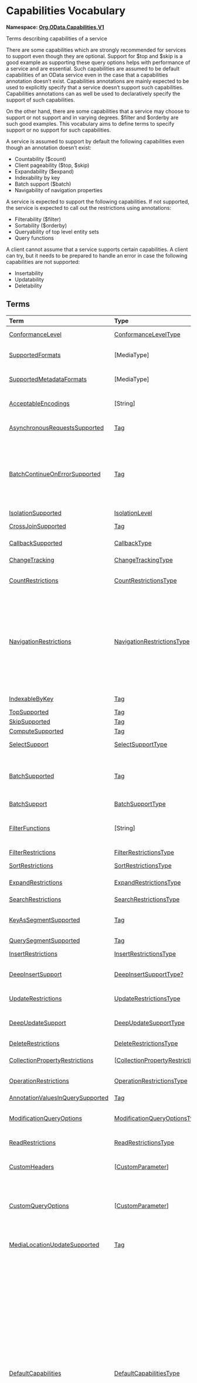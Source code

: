 # Capabilities Vocabulary
**Namespace: [Org.OData.Capabilities.V1](Org.OData.Capabilities.V1.xml)**

Terms describing capabilities of a service


There are some capabilities which are strongly recommended for services to support even
though they are optional. Support for $top and $skip is a good example as
supporting these query options helps with performance of a service and are essential. Such
capabilities are assumed to be default capabilities of an OData service even in
the case that a capabilities annotation doesn’t exist. Capabilities annotations are
mainly expected to be used to explicitly specify that a service doesn’t support such
capabilities. Capabilities annotations can as well be used to declaratively
specify the support of such capabilities.

On the other hand, there are some capabilities that a service may choose to support or
not support and in varying degrees. $filter and $orderby are such good examples.
This vocabulary aims to define terms to specify support or no support for such
capabilities.

A service is assumed to support by default the following capabilities even though an
annotation doesn’t exist:
- Countability ($count)
- Client pageability ($top, $skip)
- Expandability ($expand)
- Indexability by key
- Batch support ($batch)
- Navigability of navigation properties

A service is expected to support the following capabilities. If not supported, the
service is expected to call out the restrictions using annotations:
- Filterability ($filter)
- Sortability ($orderby)
- Queryability of top level entity sets
- Query functions

A client cannot assume that a service supports certain capabilities. A client can try, but
it needs to be prepared to handle an error in case the following capabilities are not
supported:
- Insertability
- Updatability
- Deletability
        


## Terms

Term|Type|Description
:---|:---|:----------
[ConformanceLevel](Org.OData.Capabilities.V1.xml#L115)|[ConformanceLevelType](#ConformanceLevelType)|<a name="ConformanceLevel"></a>The conformance level achieved by this service
[SupportedFormats](Org.OData.Capabilities.V1.xml#L132)|\[MediaType\]|<a name="SupportedFormats"></a>Media types of supported formats, including format parameters
[SupportedMetadataFormats](Org.OData.Capabilities.V1.xml#L137)|\[MediaType\]|<a name="SupportedMetadataFormats"></a>Media types of supported formats for $metadata, including format parameters
[AcceptableEncodings](Org.OData.Capabilities.V1.xml#L142)|\[String\]|<a name="AcceptableEncodings"></a>List of acceptable compression methods for ($batch) requests, e.g. gzip
[AsynchronousRequestsSupported](Org.OData.Capabilities.V1.xml#L148)|[Tag](Org.OData.Core.V1.md#Tag)|<a name="AsynchronousRequestsSupported"></a>Service supports the asynchronous request preference
[BatchContinueOnErrorSupported](Org.OData.Capabilities.V1.xml#L152)|[Tag](Org.OData.Core.V1.md#Tag)|<a name="BatchContinueOnErrorSupported"></a>Service supports the continue on error preference. Supports $batch requests. Services that apply the BatchContinueOnErrorSupported term should also specify the ContinueOnErrorSupported property from the BatchSupport term.
[IsolationSupported](Org.OData.Capabilities.V1.xml#L156)|[IsolationLevel](#IsolationLevel)|<a name="IsolationSupported"></a>Supported odata.isolation levels
[CrossJoinSupported](Org.OData.Capabilities.V1.xml#L165)|[Tag](Org.OData.Core.V1.md#Tag)|<a name="CrossJoinSupported"></a>Supports cross joins for the entity sets in this container
[CallbackSupported](Org.OData.Capabilities.V1.xml#L169)|[CallbackType](#CallbackType)|<a name="CallbackSupported"></a>Supports callbacks for the specified protocols
[ChangeTracking](Org.OData.Capabilities.V1.xml#L191)|[ChangeTrackingType](#ChangeTrackingType)|<a name="ChangeTracking"></a>Change tracking capabilities of this service or entity set
[CountRestrictions](Org.OData.Capabilities.V1.xml#L212)|[CountRestrictionsType](#CountRestrictionsType)|<a name="CountRestrictions"></a>Restrictions on /$count path suffix and $count=true system query option
[NavigationRestrictions](Org.OData.Capabilities.V1.xml#L230)|[NavigationRestrictionsType](#NavigationRestrictionsType)|<a name="NavigationRestrictions"></a>Restrictions on navigating properties according to OData URL conventions<br>Restrictions specified on an entity set are valid whether the request is directly to the entity set or through a navigation property bound to that entity set. Services can specify a different set of restrictions specific to a path, in which case the more specific restrictions take precedence.
[IndexableByKey](Org.OData.Capabilities.V1.xml#L321)|[Tag](Org.OData.Core.V1.md#Tag)|<a name="IndexableByKey"></a>Supports key values according to OData URL conventions
[TopSupported](Org.OData.Capabilities.V1.xml#L326)|[Tag](Org.OData.Core.V1.md#Tag)|<a name="TopSupported"></a>Supports $top
[SkipSupported](Org.OData.Capabilities.V1.xml#L331)|[Tag](Org.OData.Core.V1.md#Tag)|<a name="SkipSupported"></a>Supports $skip
[ComputeSupported](Org.OData.Capabilities.V1.xml#L336)|[Tag](Org.OData.Core.V1.md#Tag)|<a name="ComputeSupported"></a>Supports $compute
[SelectSupport](Org.OData.Capabilities.V1.xml#L341)|[SelectSupportType](#SelectSupportType)|<a name="SelectSupport"></a>Support for $select and nested query options within $select
[BatchSupported](Org.OData.Capabilities.V1.xml#L378)|[Tag](Org.OData.Core.V1.md#Tag)|<a name="BatchSupported"></a>Supports $batch requests. Services that apply the BatchSupported term should also apply the more comprehensive BatchSupport term.
[BatchSupport](Org.OData.Capabilities.V1.xml#L382)|[BatchSupportType](#BatchSupportType)|<a name="BatchSupport"></a>Batch Support for the service
[FilterFunctions](Org.OData.Capabilities.V1.xml#L428)|\[String\]|<a name="FilterFunctions"></a>List of functions and operators supported in filter expressions<br>If not specified, null, or empty, all functions and operators may be attempted.
[FilterRestrictions](Org.OData.Capabilities.V1.xml#L434)|[FilterRestrictionsType](#FilterRestrictionsType)|<a name="FilterRestrictions"></a>Restrictions on filter expressions
[SortRestrictions](Org.OData.Capabilities.V1.xml#L509)|[SortRestrictionsType](#SortRestrictionsType)|<a name="SortRestrictions"></a>Restrictions on orderby expressions
[ExpandRestrictions](Org.OData.Capabilities.V1.xml#L535)|[ExpandRestrictionsType](#ExpandRestrictionsType)|<a name="ExpandRestrictions"></a>Restrictions on expand expressions
[SearchRestrictions](Org.OData.Capabilities.V1.xml#L565)|[SearchRestrictionsType](#SearchRestrictionsType)|<a name="SearchRestrictions"></a>Restrictions on search expressions
[KeyAsSegmentSupported](Org.OData.Capabilities.V1.xml#L611)|[Tag](Org.OData.Core.V1.md#Tag)|<a name="KeyAsSegmentSupported"></a>Supports [key-as-segment convention](http://docs.oasis-open.org/odata/odata/v4.01/odata-v4.01-part2-url-conventions.html#sec_KeyasSegmentConvention) for addressing entities within a collection
[QuerySegmentSupported](Org.OData.Capabilities.V1.xml#L615)|[Tag](Org.OData.Core.V1.md#Tag)|<a name="QuerySegmentSupported"></a>Supports [passing query options in the request body](http://docs.oasis-open.org/odata/odata/v4.01/odata-v4.01-part2-url-conventions.html#sec_PassingQueryOptionsintheRequestBody)
[InsertRestrictions](Org.OData.Capabilities.V1.xml#L621)|[InsertRestrictionsType](#InsertRestrictionsType)|<a name="InsertRestrictions"></a>Restrictions on insert operations
[DeepInsertSupport](Org.OData.Capabilities.V1.xml#L700)|[DeepInsertSupportType?](#DeepInsertSupportType)|<a name="DeepInsertSupport"></a>Deep Insert Support of the annotated resource (the whole service, an entity set, or a collection-valued resource)
[UpdateRestrictions](Org.OData.Capabilities.V1.xml#L713)|[UpdateRestrictionsType](#UpdateRestrictionsType)|<a name="UpdateRestrictions"></a>Restrictions on update operations
[DeepUpdateSupport](Org.OData.Capabilities.V1.xml#L799)|[DeepUpdateSupportType](#DeepUpdateSupportType)|<a name="DeepUpdateSupport"></a>Deep Update Support of the annotated resource (the whole service, an entity set, or a collection-valued resource)
[DeleteRestrictions](Org.OData.Capabilities.V1.xml#L812)|[DeleteRestrictionsType](#DeleteRestrictionsType)|<a name="DeleteRestrictions"></a>Restrictions on delete operations
[CollectionPropertyRestrictions](Org.OData.Capabilities.V1.xml#L856)|\[[CollectionPropertyRestrictionsType](#CollectionPropertyRestrictionsType)\]|<a name="CollectionPropertyRestrictions"></a>Describes restrictions on operations applied to collection-valued structural properties
[OperationRestrictions](Org.OData.Capabilities.V1.xml#L897)|[OperationRestrictionsType](#OperationRestrictionsType)|<a name="OperationRestrictions"></a>Restrictions for function or action operation
[AnnotationValuesInQuerySupported](Org.OData.Capabilities.V1.xml#L917)|[Tag](Org.OData.Core.V1.md#Tag)|<a name="AnnotationValuesInQuerySupported"></a>Supports annotation values within system query options
[ModificationQueryOptions](Org.OData.Capabilities.V1.xml#L921)|[ModificationQueryOptionsType](#ModificationQueryOptionsType)|<a name="ModificationQueryOptions"></a>Support for query options with modification requests (insert, update, action invocation)
[ReadRestrictions](Org.OData.Capabilities.V1.xml#L945)|[ReadRestrictionsType](#ReadRestrictionsType)|<a name="ReadRestrictions"></a>Restrictions for retrieving a collection of entities, retrieving a singleton instance.
[CustomHeaders](Org.OData.Capabilities.V1.xml#L987)|\[[CustomParameter](#CustomParameter)\]|<a name="CustomHeaders"></a>Custom headers that are supported/required for the annotated resource ([Example](Org.OData.Capabilities.V1.xml#L989))
[CustomQueryOptions](Org.OData.Capabilities.V1.xml#L1013)|\[[CustomParameter](#CustomParameter)\]|<a name="CustomQueryOptions"></a>Custom query options that are supported/required for the annotated resource ([Example](Org.OData.Capabilities.V1.xml#L1016))<br>If the entity container is annotated, the query option is supported/required by all resources in that container.
[MediaLocationUpdateSupported](Org.OData.Capabilities.V1.xml#L1065)|[Tag](Org.OData.Core.V1.md#Tag)|<a name="MediaLocationUpdateSupported"></a>Stream property or media stream supports update of its media edit URL and/or media read URL
[DefaultCapabilities](Org.OData.Capabilities.V1.xml#L1070)|[DefaultCapabilitiesType](#DefaultCapabilitiesType)|<a name="DefaultCapabilities"></a>Default capability settings for all collection-valued resources in the container<br><p>Annotating a specific capability term, which is included as property in <code>DefaultCapabilitiesType</code>, for a specific collection-valued resource overrides the default capability with the specified properties using PATCH semantics:</p> <ul> <li>Primitive or collection-valued properties specified in the specific capability term replace the corresponding properties specified in <code>DefaultCapabilities</code></li> <li>Complex-valued properties specified in the specific capability term override the corresponding properties specified in <code>DefaultCapabilities</code> using PATCH semantics recursively</li> <li>Properties specified neither in the specific term nor in <code>DefaultCapabilities</code> have their default value</li> </ul> 

<a name="ConformanceLevelType"></a>
## [ConformanceLevelType](Org.OData.Capabilities.V1.xml#L118)


Member|Value|Description
:-----|----:|:----------
[Minimal](Org.OData.Capabilities.V1.xml#L119)|0|Minimal conformance level
[Intermediate](Org.OData.Capabilities.V1.xml#L122)|1|Intermediate conformance level
[Advanced](Org.OData.Capabilities.V1.xml#L125)|2|Advanced conformance level

<a name="IsolationLevel"></a>
## [IsolationLevel](Org.OData.Capabilities.V1.xml#L159)


Flag Member|Value|Description
:-----|----:|:----------
[Snapshot](Org.OData.Capabilities.V1.xml#L160)|1|All data returned for a request, including multiple requests within a batch or results retrieved across multiple pages, will be consistent as of a single point in time

<a name="CallbackType"></a>
## [CallbackType](Org.OData.Capabilities.V1.xml#L172)
A non-empty collection lists the full set of supported protocols. A empty collection means 'only HTTP is supported'

Property|Type|Description
:-------|:---|:----------
[CallbackProtocols](Org.OData.Capabilities.V1.xml#L173)|\[[CallbackProtocol](#CallbackProtocol)\]|List of supported callback protocols, e.g. `http` or `wss`

<a name="CallbackProtocol"></a>
## [CallbackProtocol](Org.OData.Capabilities.V1.xml#L178)


Property|Type|Description
:-------|:---|:----------
[Id](Org.OData.Capabilities.V1.xml#L179)|String?|Protocol Identifier
[UrlTemplate](Org.OData.Capabilities.V1.xml#L182)|String?|URL Template including parameters. Parameters are enclosed in curly braces {} as defined in RFC6570
[DocumentationUrl](Org.OData.Capabilities.V1.xml#L185)|URL?|Human readable description of the meaning of the URL Template parameters

<a name="ChangeTrackingBase"></a>
## [ChangeTrackingBase](Org.OData.Capabilities.V1.xml#L194)


**Derived Types:**
- [ChangeTrackingType](#ChangeTrackingType)

Property|Type|Description
:-------|:---|:----------
[Supported](Org.OData.Capabilities.V1.xml#L195)|Boolean|odata.track-changes preference is supported

<a name="ChangeTrackingType"></a>
## [ChangeTrackingType](Org.OData.Capabilities.V1.xml#L199): [ChangeTrackingBase](#ChangeTrackingBase)


Property|Type|Description
:-------|:---|:----------
[*Supported*](Org.OData.Capabilities.V1.xml#L195)|Boolean|odata.track-changes preference is supported
[FilterableProperties](Org.OData.Capabilities.V1.xml#L200)|\[PropertyPath\]|Change tracking supports filters on these properties<br>If no properties are specified or FilterableProperties is omitted, clients cannot assume support for filtering on any properties in combination with change tracking.
[ExpandableProperties](Org.OData.Capabilities.V1.xml#L204)|\[NavigationPropertyPath\]|Change tracking supports these properties expanded<br>If no properties are specified or ExpandableProperties is omitted, clients cannot assume support for expanding any properties in combination with change tracking.

<a name="CountRestrictionsBase"></a>
## [CountRestrictionsBase](Org.OData.Capabilities.V1.xml#L216)


**Derived Types:**
- [CountRestrictionsType](#CountRestrictionsType)

Property|Type|Description
:-------|:---|:----------
[Countable](Org.OData.Capabilities.V1.xml#L217)|Boolean|Instances can be counted in requests targeting a collection

<a name="CountRestrictionsType"></a>
## [CountRestrictionsType](Org.OData.Capabilities.V1.xml#L221): [CountRestrictionsBase](#CountRestrictionsBase)


Property|Type|Description
:-------|:---|:----------
[*Countable*](Org.OData.Capabilities.V1.xml#L217)|Boolean|Instances can be counted in requests targeting a collection
[NonCountableProperties](Org.OData.Capabilities.V1.xml#L222)|\[PropertyPath\]|Members of these collection properties cannot be counted
[NonCountableNavigationProperties](Org.OData.Capabilities.V1.xml#L225)|\[NavigationPropertyPath\]|Members of these navigation properties cannot be counted

<a name="NavigationRestrictionsType"></a>
## [NavigationRestrictionsType](Org.OData.Capabilities.V1.xml#L235)


Property|Type|Description
:-------|:---|:----------
[Navigability](Org.OData.Capabilities.V1.xml#L236)|[NavigationType?](#NavigationType)|Default navigability for all navigation properties of the annotation target. Individual navigation properties can override this value via `RestrictedProperties/Navigability`.
[RestrictedProperties](Org.OData.Capabilities.V1.xml#L239)|\[[NavigationPropertyRestriction](#NavigationPropertyRestriction)\]|List of navigation properties with restrictions

<a name="NavigationPropertyRestriction"></a>
## [NavigationPropertyRestriction](Org.OData.Capabilities.V1.xml#L243)


Using a property of `NavigationPropertyRestriction` in a [`NavigationRestrictions`](#NavigationRestrictions) annotation
          is discouraged in favor of using an annotation with the corresponding term from this vocabulary and a target path starting with a container and ending in the `NavigationProperty`,
          unless the favored alternative is impossible because a dynamic expression requires an instance path whose evaluation
          starts at the target of the `NavigationRestrictions` annotation. See [this example](../examples/Org.OData.Capabilities.V1.capabilities.md).

Property|Type|Description
:-------|:---|:----------
[NavigationProperty](Org.OData.Capabilities.V1.xml#L250)|NavigationPropertyPath|Navigation properties can be navigated<br>The target path of a [`NavigationRestrictions`](#NavigationRestrictions) annotation followed by this navigation property path addresses the resource to which the other properties of `NavigationPropertyRestriction` apply. Instance paths that occur in dynamic expressions are evaluated starting at the boundary between both paths, which must therefore be chosen accordingly.
[Navigability](Org.OData.Capabilities.V1.xml#L259)|[NavigationType?](#NavigationType)|Supported navigability of this navigation property
[FilterFunctions](Org.OData.Capabilities.V1.xml#L262)|\[String\]|List of functions and operators supported in filter expressions<br>If not specified, null, or empty, all functions and operators may be attempted.
[FilterRestrictions](Org.OData.Capabilities.V1.xml#L266)|[FilterRestrictionsType?](#FilterRestrictionsType)|Restrictions on filter expressions
[SearchRestrictions](Org.OData.Capabilities.V1.xml#L269)|[SearchRestrictionsType?](#SearchRestrictionsType)|Restrictions on search expressions
[SortRestrictions](Org.OData.Capabilities.V1.xml#L272)|[SortRestrictionsType?](#SortRestrictionsType)|Restrictions on orderby expressions
[TopSupported](Org.OData.Capabilities.V1.xml#L275)|Boolean|Supports $top
[SkipSupported](Org.OData.Capabilities.V1.xml#L278)|Boolean|Supports $skip
[SelectSupport](Org.OData.Capabilities.V1.xml#L281)|[SelectSupportType?](#SelectSupportType)|Support for $select
[IndexableByKey](Org.OData.Capabilities.V1.xml#L284)|Boolean|Supports key values according to OData URL conventions
[InsertRestrictions](Org.OData.Capabilities.V1.xml#L287)|[InsertRestrictionsType?](#InsertRestrictionsType)|Restrictions on insert operations
[DeepInsertSupport](Org.OData.Capabilities.V1.xml#L290)|[DeepInsertSupportType?](#DeepInsertSupportType)|Deep Insert Support of the annotated resource (the whole service, an entity set, or a collection-valued resource)
[UpdateRestrictions](Org.OData.Capabilities.V1.xml#L293)|[UpdateRestrictionsType?](#UpdateRestrictionsType)|Restrictions on update operations
[DeepUpdateSupport](Org.OData.Capabilities.V1.xml#L296)|[DeepUpdateSupportType?](#DeepUpdateSupportType)|Deep Update Support of the annotated resource (the whole service, an entity set, or a collection-valued resource)
[DeleteRestrictions](Org.OData.Capabilities.V1.xml#L299)|[DeleteRestrictionsType?](#DeleteRestrictionsType)|Restrictions on delete operations
[OptimisticConcurrencyControl](Org.OData.Capabilities.V1.xml#L302)|Boolean|Data modification (including insert) along this navigation property requires the use of ETags
[ReadRestrictions](Org.OData.Capabilities.V1.xml#L305)|[ReadRestrictionsType?](#ReadRestrictionsType)|Restrictions for retrieving entities

<a name="NavigationType"></a>
## [NavigationType](Org.OData.Capabilities.V1.xml#L309)


Member|Value|Description
:-----|----:|:----------
[Recursive](Org.OData.Capabilities.V1.xml#L310)|0|Navigation properties can be recursively navigated
[Single](Org.OData.Capabilities.V1.xml#L313)|1|Navigation properties can be navigated to a single level
[None](Org.OData.Capabilities.V1.xml#L316)|2|Navigation properties are not navigable

<a name="SelectSupportType"></a>
## [SelectSupportType](Org.OData.Capabilities.V1.xml#L345)


Property|Type|Description
:-------|:---|:----------
[Supported](Org.OData.Capabilities.V1.xml#L346)|Boolean|Supports $select
[InstanceAnnotationsSupported](Org.OData.Capabilities.V1.xml#L349)|Boolean|Supports instance annotations in $select list
[Expandable](Org.OData.Capabilities.V1.xml#L352)|Boolean|$expand within $select is supported
[Filterable](Org.OData.Capabilities.V1.xml#L355)|Boolean|$filter within $select is supported
[Searchable](Org.OData.Capabilities.V1.xml#L358)|Boolean|$search within $select is supported
[TopSupported](Org.OData.Capabilities.V1.xml#L361)|Boolean|$top within $select is supported
[SkipSupported](Org.OData.Capabilities.V1.xml#L364)|Boolean|$skip within $select is supported
[ComputeSupported](Org.OData.Capabilities.V1.xml#L367)|Boolean|$compute within $select is supported
[Countable](Org.OData.Capabilities.V1.xml#L370)|Boolean|$count within $select is supported
[Sortable](Org.OData.Capabilities.V1.xml#L373)|Boolean|$orderby within $select is supported

<a name="BatchSupportType"></a>
## [BatchSupportType](Org.OData.Capabilities.V1.xml#L385)


Property|Type|Description
:-------|:---|:----------
[Supported](Org.OData.Capabilities.V1.xml#L392)|Boolean|Service supports requests to $batch
[ContinueOnErrorSupported](Org.OData.Capabilities.V1.xml#L395)|Boolean|Service supports the continue on error preference
[ReferencesInRequestBodiesSupported](Org.OData.Capabilities.V1.xml#L398)|Boolean|Service supports Content-ID referencing in request bodies
[ReferencesAcrossChangeSetsSupported](Org.OData.Capabilities.V1.xml#L401)|Boolean|Service supports Content-ID referencing across change sets
[EtagReferencesSupported](Org.OData.Capabilities.V1.xml#L404)|Boolean|Service supports referencing Etags from previous requests
[RequestDependencyConditionsSupported](Org.OData.Capabilities.V1.xml#L407)|Boolean|Service supports the `if` member in JSON batch requests
[SupportedFormats](Org.OData.Capabilities.V1.xml#L410)|\[MediaType\]|Media types of supported formats for $batch<dl>Allowed values:<dt>[multipart/mixed](Org.OData.Capabilities.V1.xml#L415)<dd>[Multipart Batch Format](http://docs.oasis-open.org/odata/odata/v4.01/cs01/part1-protocol/odata-v4.01-cs01-part1-protocol.html#sec_MultipartBatchFormat)<dt>[application/json](Org.OData.Capabilities.V1.xml#L419)<dd>[JSON Batch Format](http://docs.oasis-open.org/odata/odata-json-format/v4.01/cs01/odata-json-format-v4.01-cs01.html#sec_BatchRequestsandResponses)</dl>

**Applicable Annotation Terms:**

- [Description](Org.OData.Core.V1.md#Description)
- [LongDescription](Org.OData.Core.V1.md#LongDescription)

<a name="FilterRestrictionsBase"></a>
## [FilterRestrictionsBase](Org.OData.Capabilities.V1.xml#L438)


**Derived Types:**
- [FilterRestrictionsType](#FilterRestrictionsType)

Property|Type|Description
:-------|:---|:----------
[Filterable](Org.OData.Capabilities.V1.xml#L444)|Boolean|$filter is supported
[RequiresFilter](Org.OData.Capabilities.V1.xml#L447)|Boolean|$filter is required
[MaxLevels](Org.OData.Capabilities.V1.xml#L450)|Int32|The maximum number of levels (including recursion) that can be traversed in a filter expression. A value of -1 indicates there is no restriction.

**Applicable Annotation Terms:**

- [Description](Org.OData.Core.V1.md#Description)

<a name="FilterRestrictionsType"></a>
## [FilterRestrictionsType](Org.OData.Capabilities.V1.xml#L454): [FilterRestrictionsBase](#FilterRestrictionsBase)


Property|Type|Description
:-------|:---|:----------
[*Filterable*](Org.OData.Capabilities.V1.xml#L444)|Boolean|$filter is supported
[*RequiresFilter*](Org.OData.Capabilities.V1.xml#L447)|Boolean|$filter is required
[*MaxLevels*](Org.OData.Capabilities.V1.xml#L450)|Int32|The maximum number of levels (including recursion) that can be traversed in a filter expression. A value of -1 indicates there is no restriction.
[RequiredProperties](Org.OData.Capabilities.V1.xml#L455)|\[PropertyPath\]|These properties must be specified in the $filter clause (properties of derived types are not allowed here)
[NonFilterableProperties](Org.OData.Capabilities.V1.xml#L458)|\[PropertyPath\]|These structural properties cannot be used in filter expressions
[FilterExpressionRestrictions](Org.OData.Capabilities.V1.xml#L461)|\[[FilterExpressionRestrictionType](#FilterExpressionRestrictionType)\]|These properties only allow a subset of filter expressions. A valid filter expression for a single property can be enclosed in parentheses and combined by `and` with valid expressions for other properties.

**Applicable Annotation Terms:**

- [Description](Org.OData.Core.V1.md#Description)

<a name="FilterExpressionRestrictionType"></a>
## [FilterExpressionRestrictionType](Org.OData.Capabilities.V1.xml#L465)


Property|Type|Description
:-------|:---|:----------
[Property](Org.OData.Capabilities.V1.xml#L466)|PropertyPath?|Path to the restricted property
[AllowedExpressions](Org.OData.Capabilities.V1.xml#L469)|[FilterExpressionType?](#FilterExpressionType)|Allowed subset of expressions

<a name="FilterExpressionType"></a>
## [FilterExpressionType](Org.OData.Capabilities.V1.xml#L473)
**Type:** String



Allowed Value|Description
:------------|:----------
[SingleValue](Org.OData.Capabilities.V1.xml#L476)|Property can be used in a single `eq` clause
[MultiValue](Org.OData.Capabilities.V1.xml#L480)|Property can be used in multiple `eq` and `in` clauses, combined by `or` (which is logically equivalent to a single `in` clause)
[SingleRange](Org.OData.Capabilities.V1.xml#L484)|Property can be used in at most one `ge` and/or one `le` clause, separated by `and`
[MultiRange](Org.OData.Capabilities.V1.xml#L488)|Property can be compared to a union of one or more closed, half-open, or open intervals<br>The filter expression for this property consists of one or more interval expressions combined by `or`. A single interval expression is either a single comparison of the property and a literal value with `eq`, `le`, `lt`, `ge`, or `gt`, or pair of boundaries combined by `and` and enclosed in parentheses. The lower boundary is either `ge` or `gt`, the upper boundary either `le` or `lt`.
[SearchExpression](Org.OData.Capabilities.V1.xml#L493)|String property can be used as first operand in `startswith`, `endswith`, and `contains` clauses
[MultiValueOrSearchExpression](Org.OData.Capabilities.V1.xml#L497)|String property can be used like in `MultiValue` and like in `SearchExpression`, combined with `or`
[MultiRangeOrSearchExpression](Org.OData.Capabilities.V1.xml#L501)|String property can be used like in `MultiRange` and like in `SearchExpression`, combined with `or`

<a name="SortRestrictionsBase"></a>
## [SortRestrictionsBase](Org.OData.Capabilities.V1.xml#L513)


**Derived Types:**
- [SortRestrictionsType](#SortRestrictionsType)

Property|Type|Description
:-------|:---|:----------
[Sortable](Org.OData.Capabilities.V1.xml#L519)|Boolean|$orderby is supported

**Applicable Annotation Terms:**

- [Description](Org.OData.Core.V1.md#Description)

<a name="SortRestrictionsType"></a>
## [SortRestrictionsType](Org.OData.Capabilities.V1.xml#L523): [SortRestrictionsBase](#SortRestrictionsBase)


Property|Type|Description
:-------|:---|:----------
[*Sortable*](Org.OData.Capabilities.V1.xml#L519)|Boolean|$orderby is supported
[AscendingOnlyProperties](Org.OData.Capabilities.V1.xml#L524)|\[PropertyPath\]|These properties can only be used for sorting in Ascending order
[DescendingOnlyProperties](Org.OData.Capabilities.V1.xml#L527)|\[PropertyPath\]|These properties can only be used for sorting in Descending order
[NonSortableProperties](Org.OData.Capabilities.V1.xml#L530)|\[PropertyPath\]|These structural properties cannot be used in orderby expressions

**Applicable Annotation Terms:**

- [Description](Org.OData.Core.V1.md#Description)

<a name="ExpandRestrictionsBase"></a>
## [ExpandRestrictionsBase](Org.OData.Capabilities.V1.xml#L539)


**Derived Types:**
- [ExpandRestrictionsType](#ExpandRestrictionsType)

Property|Type|Description
:-------|:---|:----------
[Expandable](Org.OData.Capabilities.V1.xml#L545)|Boolean|$expand is supported
[StreamsExpandable](Org.OData.Capabilities.V1.xml#L548)|Boolean|$expand is supported for stream properties and media streams
[MaxLevels](Org.OData.Capabilities.V1.xml#L551)|Int32|The maximum number of levels that can be expanded in a expand expression. A value of -1 indicates there is no restriction.

**Applicable Annotation Terms:**

- [Description](Org.OData.Core.V1.md#Description)

<a name="ExpandRestrictionsType"></a>
## [ExpandRestrictionsType](Org.OData.Capabilities.V1.xml#L555): [ExpandRestrictionsBase](#ExpandRestrictionsBase)


Property|Type|Description
:-------|:---|:----------
[*Expandable*](Org.OData.Capabilities.V1.xml#L545)|Boolean|$expand is supported
[*StreamsExpandable*](Org.OData.Capabilities.V1.xml#L548)|Boolean|$expand is supported for stream properties and media streams
[*MaxLevels*](Org.OData.Capabilities.V1.xml#L551)|Int32|The maximum number of levels that can be expanded in a expand expression. A value of -1 indicates there is no restriction.
[NonExpandableProperties](Org.OData.Capabilities.V1.xml#L556)|\[NavigationPropertyPath\]|These properties cannot be used in expand expressions
[NonExpandableStreamProperties](Org.OData.Capabilities.V1.xml#L559)|\[PropertyPath\]|These stream properties cannot be used in expand expressions

**Applicable Annotation Terms:**

- [Description](Org.OData.Core.V1.md#Description)

<a name="SearchRestrictionsType"></a>
## [SearchRestrictionsType](Org.OData.Capabilities.V1.xml#L569)


Property|Type|Description
:-------|:---|:----------
[Searchable](Org.OData.Capabilities.V1.xml#L575)|Boolean|$search is supported
[UnsupportedExpressions](Org.OData.Capabilities.V1.xml#L578)|[SearchExpressions](#SearchExpressions)|Expressions not supported in $search as specified by the standard syntax [OData-URL, section 5.1.8.1](https://docs.oasis-open.org/odata/odata/v4.02/odata-v4.02-part2-url-conventions.html#SearchExpressions)<br>An unsupported expression may be treated as a term to be matched even if the standard syntax treats it as a keyword.
[SearchSyntax](Org.OData.Capabilities.V1.xml#L585)|URL?|URL of the $search syntax supported by the service (null means the standard syntax [OData-URL, section 5.1.8.1](https://docs.oasis-open.org/odata/odata/v4.02/odata-v4.02-part2-url-conventions.html#SearchExpressions))

**Applicable Annotation Terms:**

- [Description](Org.OData.Core.V1.md#Description)

<a name="SearchExpressions"></a>
## [SearchExpressions](Org.OData.Capabilities.V1.xml#L590)


Flag Member|Value|Description
:-----|----:|:----------
[none](Org.OData.Capabilities.V1.xml#L591)|0|No unsupported expressions
[AND](Org.OData.Capabilities.V1.xml#L594)|1|Multiple search terms, optionally separated by `AND`
[OR](Org.OData.Capabilities.V1.xml#L597)|2|Multiple search terms separated by `OR`
[NOT](Org.OData.Capabilities.V1.xml#L600)|4|Search terms preceded by `NOT`
[phrase](Org.OData.Capabilities.V1.xml#L603)|8|Search phrases enclosed in double quotes
[group](Org.OData.Capabilities.V1.xml#L606)|16|Precedence grouping of search expressions with parentheses

<a name="InsertRestrictionsBase"></a>
## [InsertRestrictionsBase](Org.OData.Capabilities.V1.xml#L625)


**Derived Types:**
- [InsertRestrictionsType](#InsertRestrictionsType)

Property|Type|Description
:-------|:---|:----------
[Insertable](Org.OData.Capabilities.V1.xml#L626)|Boolean|Entities can be inserted
[MaxLevels](Org.OData.Capabilities.V1.xml#L629)|Int32|The maximum number of navigation properties that can be traversed when addressing the collection to insert into. A value of -1 indicates there is no restriction.
[TypecastSegmentSupported](Org.OData.Capabilities.V1.xml#L632)|Boolean|Entities of a specific derived type can be created by specifying a type-cast segment
[QueryOptions](Org.OData.Capabilities.V1.xml#L635)|[ModificationQueryOptionsType?](#ModificationQueryOptionsType)|Support for query options with insert requests
[CustomHeaders](Org.OData.Capabilities.V1.xml#L638)|\[[CustomParameter](#CustomParameter)\]|Supported or required custom headers
[CustomQueryOptions](Org.OData.Capabilities.V1.xml#L641)|\[[CustomParameter](#CustomParameter)\]|Supported or required custom query options
[Description](Org.OData.Capabilities.V1.xml#L644)|String?|A brief description of the request
[LongDescription](Org.OData.Capabilities.V1.xml#L648)|String?|A long description of the request
[ErrorResponses](Org.OData.Capabilities.V1.xml#L652)|\[[HttpResponse](#HttpResponse)\]|Possible error responses returned by the request.

<a name="InsertRestrictionsType"></a>
## [InsertRestrictionsType](Org.OData.Capabilities.V1.xml#L656): [InsertRestrictionsBase](#InsertRestrictionsBase)


Property|Type|Description
:-------|:---|:----------
[*Insertable*](Org.OData.Capabilities.V1.xml#L626)|Boolean|Entities can be inserted
[*MaxLevels*](Org.OData.Capabilities.V1.xml#L629)|Int32|The maximum number of navigation properties that can be traversed when addressing the collection to insert into. A value of -1 indicates there is no restriction.
[*TypecastSegmentSupported*](Org.OData.Capabilities.V1.xml#L632)|Boolean|Entities of a specific derived type can be created by specifying a type-cast segment
[*QueryOptions*](Org.OData.Capabilities.V1.xml#L635)|[ModificationQueryOptionsType?](#ModificationQueryOptionsType)|Support for query options with insert requests
[*CustomHeaders*](Org.OData.Capabilities.V1.xml#L638)|\[[CustomParameter](#CustomParameter)\]|Supported or required custom headers
[*CustomQueryOptions*](Org.OData.Capabilities.V1.xml#L641)|\[[CustomParameter](#CustomParameter)\]|Supported or required custom query options
[*Description*](Org.OData.Capabilities.V1.xml#L644)|String?|A brief description of the request
[*LongDescription*](Org.OData.Capabilities.V1.xml#L648)|String?|A long description of the request
[*ErrorResponses*](Org.OData.Capabilities.V1.xml#L652)|\[[HttpResponse](#HttpResponse)\]|Possible error responses returned by the request.
[NonInsertableProperties](Org.OData.Capabilities.V1.xml#L657)|\[PropertyPath\]|These structural properties cannot be specified on insert
[NonInsertableNavigationProperties](Org.OData.Capabilities.V1.xml#L660)|\[NavigationPropertyPath\]|These navigation properties do not allow deep inserts
[RequiredProperties](Org.OData.Capabilities.V1.xml#L663)|\[PropertyPath\]|These structural properties must be specified on insert
[Permissions](Org.OData.Capabilities.V1.xml#L666)|\[[PermissionType?](#PermissionType)\]|Required permissions. One of the specified sets of scopes is required to perform the insert.

<a name="PermissionType"></a>
## [PermissionType](Org.OData.Capabilities.V1.xml#L671)


Property|Type|Description
:-------|:---|:----------
[SchemeName](Org.OData.Capabilities.V1.xml#L672)|[SchemeName](Org.OData.Authorization.V1.md#SchemeName)|Authorization flow scheme name
[Scopes](Org.OData.Capabilities.V1.xml#L675)|\[[ScopeType](#ScopeType)\]|List of scopes that can provide access to the resource

<a name="ScopeType"></a>
## [ScopeType](Org.OData.Capabilities.V1.xml#L680)


Property|Type|Description
:-------|:---|:----------
[Scope](Org.OData.Capabilities.V1.xml#L681)|String|Name of the scope.
[RestrictedProperties](Org.OData.Capabilities.V1.xml#L684)|String?|Comma-separated string value of all properties that will be included or excluded when using the scope.<br>Possible string value identifiers when specifying properties are `*`, _PropertyName_, `-`_PropertyName_.<br/>`*` denotes all properties are accessible.<br/>`-`_PropertyName_ excludes that specific property.<br/>_PropertyName_ explicitly provides access to the specific property.<br/>The absence of `RestrictedProperties` denotes all properties are accessible using that scope.

<a name="DeepInsertSupportType"></a>
## [DeepInsertSupportType](Org.OData.Capabilities.V1.xml#L704)


Property|Type|Description
:-------|:---|:----------
[Supported](Org.OData.Capabilities.V1.xml#L705)|Boolean|Annotation target supports deep inserts
[ContentIDSupported](Org.OData.Capabilities.V1.xml#L708)|Boolean|Annotation target supports accepting and returning nested entities annotated with the `Core.ContentID` instance annotation.

<a name="UpdateRestrictionsBase"></a>
## [UpdateRestrictionsBase](Org.OData.Capabilities.V1.xml#L717)


**Derived Types:**
- [UpdateRestrictionsType](#UpdateRestrictionsType)

Property|Type|Description
:-------|:---|:----------
[Updatable](Org.OData.Capabilities.V1.xml#L718)|Boolean|Entities can be updated
[Upsertable](Org.OData.Capabilities.V1.xml#L721)|Boolean|Entities can be upserted
[DeltaUpdateSupported](Org.OData.Capabilities.V1.xml#L724)|Boolean|Entities can be inserted, updated, and deleted via a PATCH request with a delta payload
[UpdateMethod](Org.OData.Capabilities.V1.xml#L727)|[HttpMethod?](#HttpMethod)|Supported HTTP Methods (PUT or PATCH) for updating an entity. If null, PATCH SHOULD be supported and PUT MAY be supported.
[FilterSegmentSupported](Org.OData.Capabilities.V1.xml#L730)|Boolean|Members of collections can be updated via a PATCH request with a `/$filter(...)/$each` segment
[TypecastSegmentSupported](Org.OData.Capabilities.V1.xml#L733)|Boolean|Members of collections can be updated via a PATCH request with a type-cast segment and a `/$each` segment
[MaxLevels](Org.OData.Capabilities.V1.xml#L736)|Int32|The maximum number of navigation properties that can be traversed when addressing the collection or entity to update. A value of -1 indicates there is no restriction.
[Permissions](Org.OData.Capabilities.V1.xml#L739)|\[[PermissionType?](#PermissionType)\]|Required permissions. One of the specified sets of scopes is required to perform the update.
[QueryOptions](Org.OData.Capabilities.V1.xml#L742)|[ModificationQueryOptionsType?](#ModificationQueryOptionsType)|Support for query options with update requests
[CustomHeaders](Org.OData.Capabilities.V1.xml#L745)|\[[CustomParameter](#CustomParameter)\]|Supported or required custom headers
[CustomQueryOptions](Org.OData.Capabilities.V1.xml#L748)|\[[CustomParameter](#CustomParameter)\]|Supported or required custom query options
[Description](Org.OData.Capabilities.V1.xml#L751)|String?|A brief description of the request
[LongDescription](Org.OData.Capabilities.V1.xml#L755)|String?|A long description of the request
[ErrorResponses](Org.OData.Capabilities.V1.xml#L759)|\[[HttpResponse](#HttpResponse)\]|Possible error responses returned by the request.

<a name="UpdateRestrictionsType"></a>
## [UpdateRestrictionsType](Org.OData.Capabilities.V1.xml#L763): [UpdateRestrictionsBase](#UpdateRestrictionsBase)


Property|Type|Description
:-------|:---|:----------
[*Updatable*](Org.OData.Capabilities.V1.xml#L718)|Boolean|Entities can be updated
[*Upsertable*](Org.OData.Capabilities.V1.xml#L721)|Boolean|Entities can be upserted
[*DeltaUpdateSupported*](Org.OData.Capabilities.V1.xml#L724)|Boolean|Entities can be inserted, updated, and deleted via a PATCH request with a delta payload
[*UpdateMethod*](Org.OData.Capabilities.V1.xml#L727)|[HttpMethod?](#HttpMethod)|Supported HTTP Methods (PUT or PATCH) for updating an entity. If null, PATCH SHOULD be supported and PUT MAY be supported.
[*FilterSegmentSupported*](Org.OData.Capabilities.V1.xml#L730)|Boolean|Members of collections can be updated via a PATCH request with a `/$filter(...)/$each` segment
[*TypecastSegmentSupported*](Org.OData.Capabilities.V1.xml#L733)|Boolean|Members of collections can be updated via a PATCH request with a type-cast segment and a `/$each` segment
[*MaxLevels*](Org.OData.Capabilities.V1.xml#L736)|Int32|The maximum number of navigation properties that can be traversed when addressing the collection or entity to update. A value of -1 indicates there is no restriction.
[*Permissions*](Org.OData.Capabilities.V1.xml#L739)|\[[PermissionType?](#PermissionType)\]|Required permissions. One of the specified sets of scopes is required to perform the update.
[*QueryOptions*](Org.OData.Capabilities.V1.xml#L742)|[ModificationQueryOptionsType?](#ModificationQueryOptionsType)|Support for query options with update requests
[*CustomHeaders*](Org.OData.Capabilities.V1.xml#L745)|\[[CustomParameter](#CustomParameter)\]|Supported or required custom headers
[*CustomQueryOptions*](Org.OData.Capabilities.V1.xml#L748)|\[[CustomParameter](#CustomParameter)\]|Supported or required custom query options
[*Description*](Org.OData.Capabilities.V1.xml#L751)|String?|A brief description of the request
[*LongDescription*](Org.OData.Capabilities.V1.xml#L755)|String?|A long description of the request
[*ErrorResponses*](Org.OData.Capabilities.V1.xml#L759)|\[[HttpResponse](#HttpResponse)\]|Possible error responses returned by the request.
[NonUpdatableProperties](Org.OData.Capabilities.V1.xml#L764)|\[PropertyPath\]|These structural properties cannot be specified on update
[NonUpdatableNavigationProperties](Org.OData.Capabilities.V1.xml#L767)|\[NavigationPropertyPath\]|These navigation properties do not allow rebinding
[RequiredProperties](Org.OData.Capabilities.V1.xml#L770)|\[PropertyPath\]|These structural properties must be specified on update

<a name="HttpMethod"></a>
## [HttpMethod](Org.OData.Capabilities.V1.xml#L775)


Flag Member|Value|Description
:-----|----:|:----------
[GET](Org.OData.Capabilities.V1.xml#L776)|1|The HTTP GET Method
[PATCH](Org.OData.Capabilities.V1.xml#L779)|2|The HTTP PATCH Method
[PUT](Org.OData.Capabilities.V1.xml#L782)|4|The HTTP PUT Method
[POST](Org.OData.Capabilities.V1.xml#L785)|8|The HTTP POST Method
[DELETE](Org.OData.Capabilities.V1.xml#L788)|16|The HTTP DELETE Method
[OPTIONS](Org.OData.Capabilities.V1.xml#L791)|32|The HTTP OPTIONS Method
[HEAD](Org.OData.Capabilities.V1.xml#L794)|64|The HTTP HEAD Method

<a name="DeepUpdateSupportType"></a>
## [DeepUpdateSupportType](Org.OData.Capabilities.V1.xml#L803)


Property|Type|Description
:-------|:---|:----------
[Supported](Org.OData.Capabilities.V1.xml#L804)|Boolean|Annotation target supports deep updates
[ContentIDSupported](Org.OData.Capabilities.V1.xml#L807)|Boolean|Annotation target supports accepting and returning nested entities annotated with the `Core.ContentID` instance annotation.

<a name="DeleteRestrictionsBase"></a>
## [DeleteRestrictionsBase](Org.OData.Capabilities.V1.xml#L816)


**Derived Types:**
- [DeleteRestrictionsType](#DeleteRestrictionsType)

Property|Type|Description
:-------|:---|:----------
[Deletable](Org.OData.Capabilities.V1.xml#L817)|Boolean|Entities can be deleted
[MaxLevels](Org.OData.Capabilities.V1.xml#L820)|Int32|The maximum number of navigation properties that can be traversed when addressing the collection to delete from or the entity to delete. A value of -1 indicates there is no restriction.
[FilterSegmentSupported](Org.OData.Capabilities.V1.xml#L823)|Boolean|Members of collections can be deleted via a DELETE request with a `/$filter(...)/$each` segment
[TypecastSegmentSupported](Org.OData.Capabilities.V1.xml#L826)|Boolean|Members of collections can be deleted via a DELETE request with a type-cast segment and a `/$each` segment
[Permissions](Org.OData.Capabilities.V1.xml#L829)|\[[PermissionType?](#PermissionType)\]|Required permissions. One of the specified sets of scopes is required to perform the delete.
[CustomHeaders](Org.OData.Capabilities.V1.xml#L832)|\[[CustomParameter](#CustomParameter)\]|Supported or required custom headers
[CustomQueryOptions](Org.OData.Capabilities.V1.xml#L835)|\[[CustomParameter](#CustomParameter)\]|Supported or required custom query options
[Description](Org.OData.Capabilities.V1.xml#L838)|String?|A brief description of the request
[LongDescription](Org.OData.Capabilities.V1.xml#L842)|String?|A long description of the request
[ErrorResponses](Org.OData.Capabilities.V1.xml#L846)|\[[HttpResponse](#HttpResponse)\]|Possible error responses returned by the request.

<a name="DeleteRestrictionsType"></a>
## [DeleteRestrictionsType](Org.OData.Capabilities.V1.xml#L850): [DeleteRestrictionsBase](#DeleteRestrictionsBase)


Property|Type|Description
:-------|:---|:----------
[*Deletable*](Org.OData.Capabilities.V1.xml#L817)|Boolean|Entities can be deleted
[*MaxLevels*](Org.OData.Capabilities.V1.xml#L820)|Int32|The maximum number of navigation properties that can be traversed when addressing the collection to delete from or the entity to delete. A value of -1 indicates there is no restriction.
[*FilterSegmentSupported*](Org.OData.Capabilities.V1.xml#L823)|Boolean|Members of collections can be deleted via a DELETE request with a `/$filter(...)/$each` segment
[*TypecastSegmentSupported*](Org.OData.Capabilities.V1.xml#L826)|Boolean|Members of collections can be deleted via a DELETE request with a type-cast segment and a `/$each` segment
[*Permissions*](Org.OData.Capabilities.V1.xml#L829)|\[[PermissionType?](#PermissionType)\]|Required permissions. One of the specified sets of scopes is required to perform the delete.
[*CustomHeaders*](Org.OData.Capabilities.V1.xml#L832)|\[[CustomParameter](#CustomParameter)\]|Supported or required custom headers
[*CustomQueryOptions*](Org.OData.Capabilities.V1.xml#L835)|\[[CustomParameter](#CustomParameter)\]|Supported or required custom query options
[*Description*](Org.OData.Capabilities.V1.xml#L838)|String?|A brief description of the request
[*LongDescription*](Org.OData.Capabilities.V1.xml#L842)|String?|A long description of the request
[*ErrorResponses*](Org.OData.Capabilities.V1.xml#L846)|\[[HttpResponse](#HttpResponse)\]|Possible error responses returned by the request.
[NonDeletableNavigationProperties](Org.OData.Capabilities.V1.xml#L851)|\[NavigationPropertyPath\]|These navigation properties do not allow DeleteLink requests

<a name="CollectionPropertyRestrictionsType"></a>
## [CollectionPropertyRestrictionsType](Org.OData.Capabilities.V1.xml#L859)


Property|Type|Description
:-------|:---|:----------
[CollectionProperty](Org.OData.Capabilities.V1.xml#L860)|PropertyPath?|Restricted Collection-valued property
[FilterFunctions](Org.OData.Capabilities.V1.xml#L863)|\[String\]|List of functions and operators supported in filter expressions<br>If not specified, null, or empty, all functions and operators may be attempted.
[FilterRestrictions](Org.OData.Capabilities.V1.xml#L867)|[FilterRestrictionsType?](#FilterRestrictionsType)|Restrictions on filter expressions
[SearchRestrictions](Org.OData.Capabilities.V1.xml#L870)|[SearchRestrictionsType?](#SearchRestrictionsType)|Restrictions on search expressions
[SortRestrictions](Org.OData.Capabilities.V1.xml#L873)|[SortRestrictionsType?](#SortRestrictionsType)|Restrictions on orderby expressions
[TopSupported](Org.OData.Capabilities.V1.xml#L876)|Boolean|Supports $top
[SkipSupported](Org.OData.Capabilities.V1.xml#L879)|Boolean|Supports $skip
[SelectSupport](Org.OData.Capabilities.V1.xml#L882)|[SelectSupportType?](#SelectSupportType)|Support for $select
[Insertable](Org.OData.Capabilities.V1.xml#L885)|Boolean|Members can be inserted into this collection<br>If additionally annotated with [Core.PositionalInsert](Org.OData.Core.V1.md#PositionalInsert), members can be inserted at a specific position
[Updatable](Org.OData.Capabilities.V1.xml#L889)|Boolean|Members of this ordered collection can be updated by ordinal
[Deletable](Org.OData.Capabilities.V1.xml#L892)|Boolean|Members of this ordered collection can be deleted by ordinal

<a name="OperationRestrictionsType"></a>
## [OperationRestrictionsType](Org.OData.Capabilities.V1.xml#L900)


Property|Type|Description
:-------|:---|:----------
[FilterSegmentSupported](Org.OData.Capabilities.V1.xml#L901)|Boolean|Bound action or function can be invoked on a collection-valued binding parameter path with a `/$filter(...)` segment
[Permissions](Org.OData.Capabilities.V1.xml#L904)|\[[PermissionType?](#PermissionType)\]|Required permissions. One of the specified sets of scopes is required to invoke an action or function
[CustomHeaders](Org.OData.Capabilities.V1.xml#L907)|\[[CustomParameter](#CustomParameter)\]|Supported or required custom headers
[CustomQueryOptions](Org.OData.Capabilities.V1.xml#L910)|\[[CustomParameter](#CustomParameter)\]|Supported or required custom query options
[ErrorResponses](Org.OData.Capabilities.V1.xml#L913)|\[[HttpResponse](#HttpResponse)\]|Possible error responses returned by the request.

<a name="ModificationQueryOptionsType"></a>
## [ModificationQueryOptionsType](Org.OData.Capabilities.V1.xml#L924)


Property|Type|Description
:-------|:---|:----------
[ExpandSupported](Org.OData.Capabilities.V1.xml#L925)|Boolean|Supports $expand with modification requests
[SelectSupported](Org.OData.Capabilities.V1.xml#L928)|Boolean|Supports $select with modification requests
[ComputeSupported](Org.OData.Capabilities.V1.xml#L931)|Boolean|Supports $compute with modification requests
[FilterSupported](Org.OData.Capabilities.V1.xml#L934)|Boolean|Supports $filter with modification requests
[SearchSupported](Org.OData.Capabilities.V1.xml#L937)|Boolean|Supports $search with modification requests
[SortSupported](Org.OData.Capabilities.V1.xml#L940)|Boolean|Supports $orderby with modification requests

<a name="ReadRestrictionsBase"></a>
## [*ReadRestrictionsBase*](Org.OData.Capabilities.V1.xml#L949)


**Derived Types:**
- [ReadByKeyRestrictionsType](#ReadByKeyRestrictionsType)
- [ReadRestrictionsType](#ReadRestrictionsType)

Property|Type|Description
:-------|:---|:----------
[Readable](Org.OData.Capabilities.V1.xml#L950)|Boolean|Entities can be retrieved
[Permissions](Org.OData.Capabilities.V1.xml#L953)|\[[PermissionType?](#PermissionType)\]|Required permissions. One of the specified sets of scopes is required to read.
[CustomHeaders](Org.OData.Capabilities.V1.xml#L956)|\[[CustomParameter](#CustomParameter)\]|Supported or required custom headers
[CustomQueryOptions](Org.OData.Capabilities.V1.xml#L959)|\[[CustomParameter](#CustomParameter)\]|Supported or required custom query options
[Description](Org.OData.Capabilities.V1.xml#L962)|String?|A brief description of the request
[LongDescription](Org.OData.Capabilities.V1.xml#L966)|String?|A long description of the request
[ErrorResponses](Org.OData.Capabilities.V1.xml#L970)|\[[HttpResponse](#HttpResponse)\]|Possible error responses returned by the request.

<a name="ReadByKeyRestrictionsType"></a>
## [ReadByKeyRestrictionsType](Org.OData.Capabilities.V1.xml#L974): [ReadRestrictionsBase](#ReadRestrictionsBase)
Restrictions for retrieving an entity by key

Property|Type|Description
:-------|:---|:----------
[*Readable*](Org.OData.Capabilities.V1.xml#L950)|Boolean|Entities can be retrieved
[*Permissions*](Org.OData.Capabilities.V1.xml#L953)|\[[PermissionType?](#PermissionType)\]|Required permissions. One of the specified sets of scopes is required to read.
[*CustomHeaders*](Org.OData.Capabilities.V1.xml#L956)|\[[CustomParameter](#CustomParameter)\]|Supported or required custom headers
[*CustomQueryOptions*](Org.OData.Capabilities.V1.xml#L959)|\[[CustomParameter](#CustomParameter)\]|Supported or required custom query options
[*Description*](Org.OData.Capabilities.V1.xml#L962)|String?|A brief description of the request
[*LongDescription*](Org.OData.Capabilities.V1.xml#L966)|String?|A long description of the request
[*ErrorResponses*](Org.OData.Capabilities.V1.xml#L970)|\[[HttpResponse](#HttpResponse)\]|Possible error responses returned by the request.

<a name="ReadRestrictionsType"></a>
## [ReadRestrictionsType](Org.OData.Capabilities.V1.xml#L977): [ReadRestrictionsBase](#ReadRestrictionsBase)


Property|Type|Description
:-------|:---|:----------
[*Readable*](Org.OData.Capabilities.V1.xml#L950)|Boolean|Entities can be retrieved
[*Permissions*](Org.OData.Capabilities.V1.xml#L953)|\[[PermissionType?](#PermissionType)\]|Required permissions. One of the specified sets of scopes is required to read.
[*CustomHeaders*](Org.OData.Capabilities.V1.xml#L956)|\[[CustomParameter](#CustomParameter)\]|Supported or required custom headers
[*CustomQueryOptions*](Org.OData.Capabilities.V1.xml#L959)|\[[CustomParameter](#CustomParameter)\]|Supported or required custom query options
[*Description*](Org.OData.Capabilities.V1.xml#L962)|String?|A brief description of the request
[*LongDescription*](Org.OData.Capabilities.V1.xml#L966)|String?|A long description of the request
[*ErrorResponses*](Org.OData.Capabilities.V1.xml#L970)|\[[HttpResponse](#HttpResponse)\]|Possible error responses returned by the request.
[TypecastSegmentSupported](Org.OData.Capabilities.V1.xml#L978)|Boolean|Entities of a specific derived type can be read by specifying a type-cast segment
[ReadByKeyRestrictions](Org.OData.Capabilities.V1.xml#L981)|[ReadByKeyRestrictionsType?](#ReadByKeyRestrictionsType)|Restrictions for retrieving an entity by key<br>Only valid when applied to a collection. If a property of `ReadByKeyRestrictions` is not specified, the corresponding property value of `ReadRestrictions` applies.

<a name="CustomParameter"></a>
## [CustomParameter](Org.OData.Capabilities.V1.xml#L1044)
A custom parameter is either a header or a query option

The type of a custom parameter is always a string. Restrictions on the parameter values can be expressed by annotating the record expression describing the parameter with terms from the Validation vocabulary, e.g. Validation.Pattern or Validation.AllowedValues.

Property|Type|Description
:-------|:---|:----------
[Name](Org.OData.Capabilities.V1.xml#L1047)|String|Name of the custom parameter
[Description](Org.OData.Capabilities.V1.xml#L1050)|String?|Description of the custom parameter
[DocumentationURL](Org.OData.Capabilities.V1.xml#L1053)|URL?|URL of related documentation
[Required](Org.OData.Capabilities.V1.xml#L1057)|Boolean|true: parameter is required, false or not specified: parameter is optional
[ExampleValues](Org.OData.Capabilities.V1.xml#L1060)|\[[PrimitiveExampleValue](Org.OData.Core.V1.md#PrimitiveExampleValue)\]|Example values for the custom parameter

<a name="DefaultCapabilitiesType"></a>
## [DefaultCapabilitiesType](Org.OData.Capabilities.V1.xml#L1079)


Property|Type|Description
:-------|:---|:----------
[ChangeTracking](Org.OData.Capabilities.V1.xml#L1080)|[ChangeTrackingBase?](#ChangeTrackingBase)|Change tracking capabilities
[CountRestrictions](Org.OData.Capabilities.V1.xml#L1083)|[CountRestrictionsBase?](#CountRestrictionsBase)|Restrictions on /$count path suffix and $count=true system query option
[IndexableByKey](Org.OData.Capabilities.V1.xml#L1086)|[Tag?](Org.OData.Core.V1.md#Tag)|Supports key values according to OData URL conventions
[TopSupported](Org.OData.Capabilities.V1.xml#L1089)|[Tag?](Org.OData.Core.V1.md#Tag)|Supports $top
[SkipSupported](Org.OData.Capabilities.V1.xml#L1092)|[Tag?](Org.OData.Core.V1.md#Tag)|Supports $skip
[ComputeSupported](Org.OData.Capabilities.V1.xml#L1095)|[Tag?](Org.OData.Core.V1.md#Tag)|Supports $compute
[SelectSupport](Org.OData.Capabilities.V1.xml#L1098)|[SelectSupportType?](#SelectSupportType)|Support for $select and nested query options within $select
[FilterRestrictions](Org.OData.Capabilities.V1.xml#L1101)|[FilterRestrictionsBase?](#FilterRestrictionsBase)|Restrictions on filter expressions
[SortRestrictions](Org.OData.Capabilities.V1.xml#L1104)|[SortRestrictionsBase?](#SortRestrictionsBase)|Restrictions on orderby expressions
[ExpandRestrictions](Org.OData.Capabilities.V1.xml#L1107)|[ExpandRestrictionsBase?](#ExpandRestrictionsBase)|Restrictions on expand expressions
[SearchRestrictions](Org.OData.Capabilities.V1.xml#L1110)|[SearchRestrictionsType?](#SearchRestrictionsType)|Restrictions on search expressions
[InsertRestrictions](Org.OData.Capabilities.V1.xml#L1113)|[InsertRestrictionsBase?](#InsertRestrictionsBase)|Restrictions on insert operations
[UpdateRestrictions](Org.OData.Capabilities.V1.xml#L1116)|[UpdateRestrictionsBase?](#UpdateRestrictionsBase)|Restrictions on update operations
[DeleteRestrictions](Org.OData.Capabilities.V1.xml#L1119)|[DeleteRestrictionsBase?](#DeleteRestrictionsBase)|Restrictions on delete operations
[OperationRestrictions](Org.OData.Capabilities.V1.xml#L1122)|[OperationRestrictionsType?](#OperationRestrictionsType)|Restrictions for function or action operations
[ReadRestrictions](Org.OData.Capabilities.V1.xml#L1125)|[ReadRestrictionsType?](#ReadRestrictionsType)|Restrictions for retrieving a collection of entities, retrieving a singleton instance

<a name="HttpResponse"></a>
## [HttpResponse](Org.OData.Capabilities.V1.xml#L1130)


Property|Type|Description
:-------|:---|:----------
[StatusCode](Org.OData.Capabilities.V1.xml#L1131)|String|HTTP response status code, for example 400, 403, 501
[Description](Org.OData.Capabilities.V1.xml#L1134)|String|Human-readable description of the response
